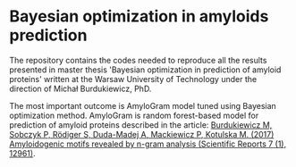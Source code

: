 # Bayesian optimization in amyloids prediction
The repository contains the codes needed to reproduce all the results presented in master thesis 'Bayesian optimization in prediction of amyloid proteins' written at the Warsaw University of Technology under the direction of Michał Burdukiewicz, PhD. 

The most important outcome is AmyloGram model tuned using Bayesian optimization method. AmyloGram is random forest-based model for prediction of amyloid proteins described in the article: [Burdukiewicz M, Sobczyk P, Rödiger S, Duda-Madej A, Mackiewicz P, Kotulska M. (2017) Amyloidogenic motifs revealed by n-gram analysis (Scientific Reports 7 (1), 12961)](https://www.nature.com/articles/s41598-017-13210-9). 

